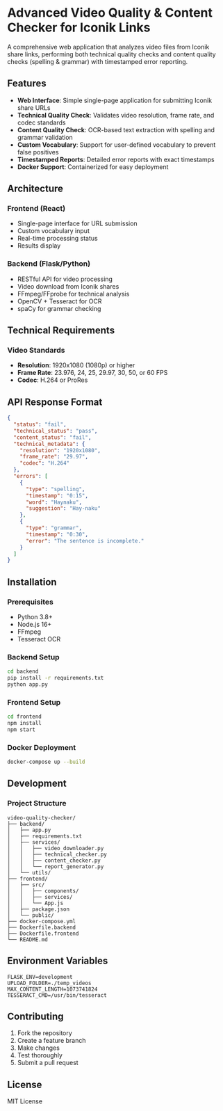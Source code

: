 # Advanced Video Quality & Content Checker for Iconik Links

A comprehensive web application that analyzes video files from Iconik share links, performing both technical quality checks and content quality checks (spelling & grammar) with timestamped error reporting.

## Features

- **Web Interface**: Simple single-page application for submitting Iconik share URLs
- **Technical Quality Check**: Validates video resolution, frame rate, and codec standards
- **Content Quality Check**: OCR-based text extraction with spelling and grammar validation
- **Custom Vocabulary**: Support for user-defined vocabulary to prevent false positives
- **Timestamped Reports**: Detailed error reports with exact timestamps
- **Docker Support**: Containerized for easy deployment

## Architecture

### Frontend (React)
- Single-page interface for URL submission
- Custom vocabulary input
- Real-time processing status
- Results display

### Backend (Flask/Python)
- RESTful API for video processing
- Video download from Iconik shares
- FFmpeg/FFprobe for technical analysis
- OpenCV + Tesseract for OCR
- spaCy for grammar checking

## Technical Requirements

### Video Standards
- **Resolution**: 1920x1080 (1080p) or higher
- **Frame Rate**: 23.976, 24, 25, 29.97, 30, 50, or 60 FPS
- **Codec**: H.264 or ProRes

## API Response Format

```json
{
  "status": "fail",
  "technical_status": "pass",
  "content_status": "fail",
  "technical_metadata": {
    "resolution": "1920x1080",
    "frame_rate": "29.97",
    "codec": "H.264"
  },
  "errors": [
    {
      "type": "spelling",
      "timestamp": "0:15",
      "word": "Haynaku",
      "suggestion": "Hay-naku"
    },
    {
      "type": "grammar",
      "timestamp": "0:30",
      "error": "The sentence is incomplete."
    }
  ]
}
```

## Installation

### Prerequisites
- Python 3.8+
- Node.js 16+
- FFmpeg
- Tesseract OCR

### Backend Setup
```bash
cd backend
pip install -r requirements.txt
python app.py
```

### Frontend Setup
```bash
cd frontend
npm install
npm start
```

### Docker Deployment
```bash
docker-compose up --build
```

## Development

### Project Structure
```
video-quality-checker/
├── backend/
│   ├── app.py
│   ├── requirements.txt
│   ├── services/
│   │   ├── video_downloader.py
│   │   ├── technical_checker.py
│   │   ├── content_checker.py
│   │   └── report_generator.py
│   └── utils/
├── frontend/
│   ├── src/
│   │   ├── components/
│   │   ├── services/
│   │   └── App.js
│   ├── package.json
│   └── public/
├── docker-compose.yml
├── Dockerfile.backend
├── Dockerfile.frontend
└── README.md
```

## Environment Variables

```env
FLASK_ENV=development
UPLOAD_FOLDER=./temp_videos
MAX_CONTENT_LENGTH=1073741824
TESSERACT_CMD=/usr/bin/tesseract
```

## Contributing

1. Fork the repository
2. Create a feature branch
3. Make changes
4. Test thoroughly
5. Submit a pull request

## License

MIT License
